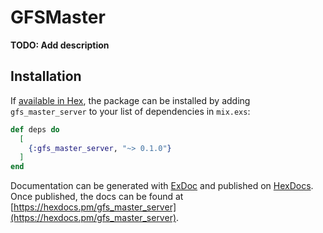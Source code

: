 # GFSMaster

**TODO: Add description**

## Installation

If [available in Hex](https://hex.pm/docs/publish), the package can be installed
by adding `gfs_master_server` to your list of dependencies in `mix.exs`:

```elixir
def deps do
  [
    {:gfs_master_server, "~> 0.1.0"}
  ]
end
```

Documentation can be generated with [ExDoc](https://github.com/elixir-lang/ex_doc)
and published on [HexDocs](https://hexdocs.pm). Once published, the docs can
be found at [https://hexdocs.pm/gfs_master_server](https://hexdocs.pm/gfs_master_server).
